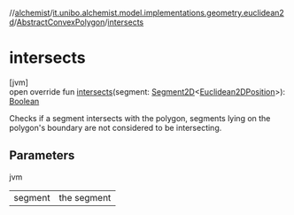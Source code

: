 //[alchemist](../../../index.md)/[it.unibo.alchemist.model.implementations.geometry.euclidean2d](../index.md)/[AbstractConvexPolygon](index.md)/[intersects](intersects.md)

# intersects

[jvm]\
open override fun [intersects](intersects.md)(segment: [Segment2D](../../it.unibo.alchemist.model.interfaces.geometry.euclidean2d/-segment2-d/index.md)<[Euclidean2DPosition](../../it.unibo.alchemist.model.implementations.positions/-euclidean2-d-position/index.md)>): [Boolean](https://kotlinlang.org/api/latest/jvm/stdlib/kotlin/-boolean/index.html)

Checks if a segment intersects with the polygon, segments lying on the polygon's boundary are not considered to be intersecting.

## Parameters

jvm

| | |
|---|---|
| segment | the segment |
